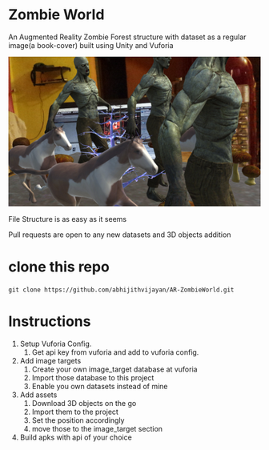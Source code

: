 # Zombie World
An Augmented Reality Zombie Forest structure with dataset as a regular image(a book-cover) built using Unity and Vuforia

![Screenshot](Assets/MyAssets/screenshot.jpg?raw=true "Screenshot")

File Structure is as easy as it seems

Pull requests are open to any new datasets and 3D objects addition

# clone this repo

``
git clone https://github.com/abhijithvijayan/AR-ZombieWorld.git
``

# Instructions

1. Setup Vuforia Config.
    1. Get api key from vuforia and add to vuforia config.
1. Add image targets
    1. Create your own image_target database at vuforia
    1. Import those database to this project
    1. Enable you own datasets instead of mine
1. Add assets
    1. Download 3D objects on the go 
    1. Import them to the project
    1. Set the position accordingly
    1. move those to the image_target section
1. Build apks with api of your choice
